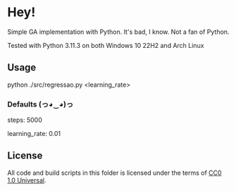 # Hey!

Simple GA implementation with Python. It's bad, I know. Not a fan of Python.

Tested with Python 3.11.3 on both Windows 10 22H2 and Arch Linux

## Usage

python ./src/regressao.py <steps> <learning_rate>

### Defaults (っ◕‿◕)っ

steps: 5000

learning_rate: 0.01

## License

All code and build scripts in this folder is licensed under the terms of [CC0 1.0 Universal](https://creativecommons.org/publicdomain/zero/1.0/).
